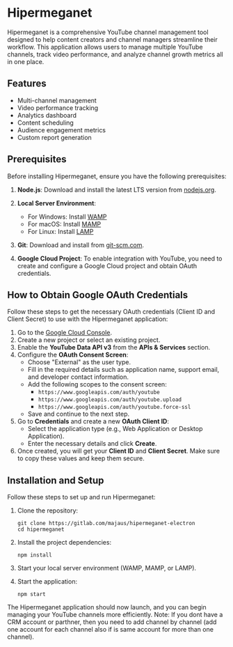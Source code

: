 # Hipermeganet

Hipermeganet is a comprehensive YouTube channel management tool designed to help content creators and channel managers streamline their workflow. This application allows users to manage multiple YouTube channels, track video performance, and analyze channel growth metrics all in one place.

## Features

- Multi-channel management
- Video performance tracking
- Analytics dashboard
- Content scheduling
- Audience engagement metrics
- Custom report generation

## Prerequisites

Before installing Hipermeganet, ensure you have the following prerequisites:

1. **Node.js**: Download and install the latest LTS version from [nodejs.org](https://nodejs.org/).

2. **Local Server Environment**:
   - For Windows: Install [WAMP](https://www.wampserver.com/en/)
   - For macOS: Install [MAMP](https://www.mamp.info/en/mac/)
   - For Linux: Install [LAMP](https://www.linux.com/training-tutorials/easy-lamp-server-installation/)

3. **Git**: Download and install from [git-scm.com](https://git-scm.com/).

4. **Google Cloud Project**: To enable integration with YouTube, you need to create and configure a Google Cloud project and obtain OAuth credentials.

## How to Obtain Google OAuth Credentials

Follow these steps to get the necessary OAuth credentials (Client ID and Client Secret) to use with the Hipermeganet application:

1. Go to the [Google Cloud Console](https://console.cloud.google.com/).
2. Create a new project or select an existing project.
3. Enable the **YouTube Data API v3** from the **APIs & Services** section.
4. Configure the **OAuth Consent Screen**:
   - Choose "External" as the user type.
   - Fill in the required details such as application name, support email, and developer contact information.
   - Add the following scopes to the consent screen:
     - `https://www.googleapis.com/auth/youtube`
     - `https://www.googleapis.com/auth/youtube.upload`
     - `https://www.googleapis.com/auth/youtube.force-ssl`
   - Save and continue to the next step.
5. Go to **Credentials** and create a new **OAuth Client ID**:
   - Select the application type (e.g., Web Application or Desktop Application).
   - Enter the necessary details and click **Create**.
6. Once created, you will get your **Client ID** and **Client Secret**. Make sure to copy these values and keep them secure.


## Installation and Setup

Follow these steps to set up and run Hipermeganet:

1. Clone the repository:
   ```
   git clone https://gitlab.com/majaus/hipermeganet-electron
   cd hipermeganet
   ```

2. Install the project dependencies:
   ```
   npm install
   ```

3. Start your local server environment (WAMP, MAMP, or LAMP).

4. Start the application:
   ```
   npm start
   ```

The Hipermeganet application should now launch, and you can begin managing your YouTube channels more efficiently.
Note: If you dont have a CRM account or parthner, then you need to add channel by channel (add one account for each channel also if is same account for more than one channel).